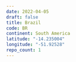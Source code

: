 ```yaml
---
date: 2022-04-05
draft: false
title: Brazil
code: BR
continent: South America
latitude: "-14.235004"
longitude: "-51.92528"
repo_count: 1
---
```



